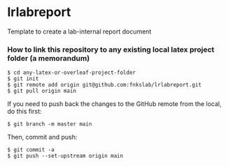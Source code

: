 # lrlabreport
Template to create a lab-internal report document

### How to link this repository to any existing local latex project folder (a memorandum)
```
$ cd any-latex-or-overleaf-project-folder
$ git init
$ git remote add origin git@github.com:fnkslab/lrlabreport.git
$ git pull origin main
```

If you need to push back the changes to the GitHub remote from the local, do this first:
```
$ git branch -m master main
```

Then, commit and push:
```
$ git commit -a
$ git push --set-upstream origin main
```
